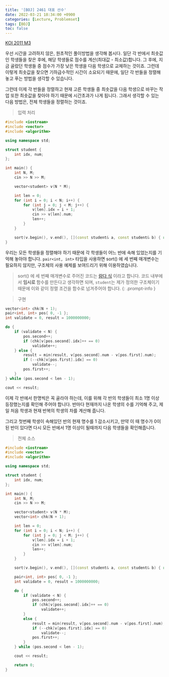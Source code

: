 ```yaml
---
title: '[BOJ] 2461 대표 선수'
date: 2022-03-21 18:34:00 +0900
categories: [Lecture, Problemset]
tags: [BOJ]
toc: false
---
```


[KOI 2011 M3](https://www.acmicpc.net/problem/2461)

우선 시간을 고려하지 않은, 원초적인 풀이방법을 생각해 봅시다. 일단 각 반에서 최솟값인 학생들을 찾은 후에, 해당 학생들로 점수를 계산(최대값 - 최소값)합니다.
그 후에, 지금 골랐던 학생들 중 점수가 가장 낮은 학생을 다음 학생으로 교체하는 것이죠. 그런데 이렇게 최솟값을 찾으면 기하급수적인 시간이 소요되기 때문에, 일단 각 반들을 정렬해놓고 푸는 방법을 생각할 수 있습니다.

그런데 이제 각 반들을 정렬하고 현재 고른 학생들 중 최솟값을 다음 학생으로 바꾸는 작업 또한 최솟값을 찾아야 하기 때문에 시간초과가 나게 됩니다. 그래서 생각할 수 있는 다음 방법은, 전체 학생들을 정렬하는 것이죠. 

> 입력 처리

```cpp
#include <iostream>
#include <vector>
#include <algorithm>

using namespace std;

struct student {
	int idx, num;
};

int main() {
	int N, M;
	cin >> N >> M;

	vector<student> v(N * M);

	int len = 0;
	for (int i = 0; i < N; i++) {
		for (int j = 0; j < M; j++) {
			v[len].idx = i + 1;
			cin >> v[len].num;
			len++;
		}
	}

	sort(v.begin(), v.end(), [](const student& a, const student& b) { return a.num < b.num; });
}
```

우리는 모든 학생들을 정렬해야 하기 때문에 각 학생들이 어느 반에 속해 있었는지를 기억해 놓아야 합니다. `pair<int, int>` 타입을 사용하면 sort() 에 세 번째 매개변수는 필요하지 않지만, 구조체의 사용 예제를 보여드리기 위해 이용하였습니다.

> sort() 에 세 번째 매개변수로 주어진 코드는 [람다 식](https://modoocode.com/196) 이라고 합니다. 코드 내부에서 **임시로** 함수를 만든다고 생각하면 되며, `student`는 제가 정의한 구조체이기 때문에 이와 같이 정렬 조건을 함수로 넘겨주어야 합니다.
{: .prompt-info }

> 구현

```cpp
vector<int> chk(N + 1);
pair<int, int> pos{ 0, -1 };
int validate = 0, result = 1000000000;

do {
    if (validate < N) {
        pos.second++;
        if (chk[v[pos.second].idx]++ == 0)
            validate++;
    } else {
        result = min(result, v[pos.second].num - v[pos.first].num);
        if (--chk[v[pos.first].idx] == 0)
            validate--;
        pos.first++;
    }
} while (pos.second < len - 1);

cout << result;
```

이제 각 반에서 한명씩은 꼭 골라야 하는데, 이를 위해 각 반의 학생들이 최소 1명 이상 등장했는지를 확인해 주어야 합니다. 반마다 현재까지 나온 학생의 수를 기억해 주고, 제일 처음 학생과 현재 반복의 학생의 차를 계산해 줍니다.

그리고 첫번째 학생이 속해있던 반의 현재 명수를 1 감소시키고, 만약 이 때 명수가 0이 된 반이 있다면 다시 모든 반에서 1명 이상이 될때까지 다음 학생들을 확인해줍니다.

> 전체 소스

```cpp
#include <iostream>
#include <vector>
#include <algorithm>

using namespace std;

struct student {
	int idx, num;
};

int main() {
	int N, M;
	cin >> N >> M;

	vector<student> v(N * M);
	vector<int> chk(N + 1);

	int len = 0;
	for (int i = 0; i < N; i++) {
		for (int j = 0; j < M; j++) {
			v[len].idx = i + 1;
			cin >> v[len].num;
			len++;
		}
	}

	sort(v.begin(), v.end(), [](const student& a, const student& b) { return a.num < b.num; });

	pair<int, int> pos{ 0, -1 };
	int validate = 0, result = 1000000000;

	do {
		if (validate < N) {
			pos.second++;
			if (chk[v[pos.second].idx]++ == 0)
				validate++;
		}
		else {
			result = min(result, v[pos.second].num - v[pos.first].num);
			if (--chk[v[pos.first].idx] == 0)
				validate--;
			pos.first++;
		}
	} while (pos.second < len - 1);

	cout << result;

	return 0;
}
```